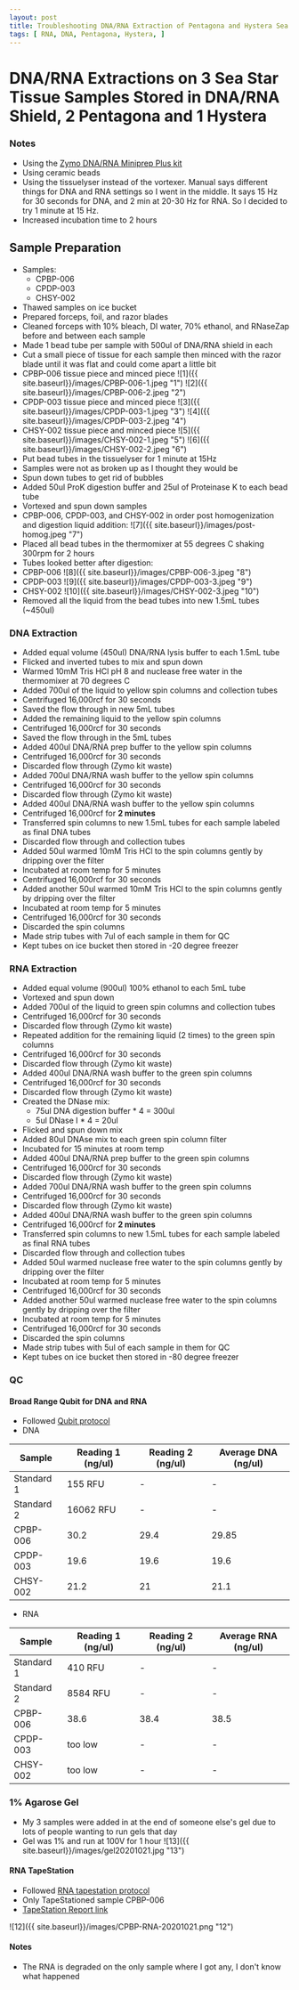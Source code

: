 ```yaml
---
layout: post
title: Troubleshooting DNA/RNA Extraction of Pentagona and Hystera Sea Stars 2
tags: [ RNA, DNA, Pentagona, Hystera, ]
---
```



# DNA/RNA Extractions on 3 Sea Star Tissue Samples Stored in DNA/RNA Shield, 2 Pentagona and 1 Hystera

### Notes

- Using the [Zymo DNA/RNA Miniprep Plus kit](https://www.zymoresearch.com/collections/quick-dna-rna-kits/products/quick-dna-rna-miniprep-plus-kit)
- Using ceramic beads
- Using the tissuelyser instead of the vortexer. Manual says different things for DNA and RNA settings so I went in the middle. It says 15 Hz for 30 seconds for DNA, and 2 min at 20-30 Hz for RNA. So I decided to try 1 minute at 15 Hz.
- Increased incubation time to 2 hours

## Sample Preparation

- Samples:
  - CPBP-006
  - CPDP-003
  - CHSY-002
- Thawed samples on ice bucket
- Prepared forceps, foil, and razor blades
- Cleaned forceps with 10% bleach, DI water, 70% ethanol, and RNaseZap before and between each sample
- Made 1 bead tube per sample with 500ul of DNA/RNA shield in each
- Cut a small piece of tissue for each sample then minced with the razor blade until it was flat and could come apart a little bit
- CPBP-006 tissue piece and minced piece
![1]({{ site.baseurl}}/images/CPBP-006-1.jpeg "1")
![2]({{ site.baseurl}}/images/CPBP-006-2.jpeg "2")
- CPDP-003 tissue piece and minced piece
![3]({{ site.baseurl}}/images/CPDP-003-1.jpeg "3")
![4]({{ site.baseurl}}/images/CPDP-003-2.jpeg "4")
- CHSY-002 tissue piece and minced piece
![5]({{ site.baseurl}}/images/CHSY-002-1.jpeg "5")
![6]({{ site.baseurl}}/images/CHSY-002-2.jpeg "6")
- Put bead tubes in the tissuelyser for 1 minute at 15Hz
- Samples were not as broken up as I thought they would be
- Spun down tubes to get rid of bubbles
- Added 50ul ProK digestion buffer and 25ul of Proteinase K to each bead tube
- Vortexed and spun down samples
- CPBP-006, CPDP-003, and CHSY-002 in order post homogenization and digestion liquid addition:
![7]({{ site.baseurl}}/images/post-homog.jpeg "7")
- Placed all bead tubes in the thermomixer at 55 degrees C shaking 300rpm for 2 hours
- Tubes looked better after digestion:
- CPBP-006
![8]({{ site.baseurl}}/images/CPBP-006-3.jpeg "8")
- CPDP-003
![9]({{ site.baseurl}}/images/CPDP-003-3.jpeg "9")
- CHSY-002
![10]({{ site.baseurl}}/images/CHSY-002-3.jpeg "10")
- Removed all the liquid from the bead tubes into new 1.5mL tubes (~450ul)

### DNA Extraction

- Added equal volume (450ul) DNA/RNA lysis buffer to each 1.5mL tube
- Flicked and inverted tubes to mix and spun down
- Warmed 10mM Tris HCl pH 8 and nuclease free water in the thermomixer at 70 degrees C
- Added 700ul of the liquid to yellow spin columns and collection tubes
- Centrifuged 16,000rcf for 30 seconds
- Saved the flow through in new 5mL tubes
- Added the remaining liquid to the yellow spin columns
- Centrifuged 16,000rcf for 30 seconds
- Saved the flow through in the 5mL tubes
- Added 400ul DNA/RNA prep buffer to the yellow spin columns
- Centrifuged 16,000rcf for 30 seconds
- Discarded flow through (Zymo kit waste)
- Added 700ul DNA/RNA wash buffer to the yellow spin columns
- Centrifuged 16,000rcf for 30 seconds
- Discarded flow through (Zymo kit waste)
- Added 400ul DNA/RNA wash buffer to the yellow spin columns
- Centrifuged 16,000rcf for **2 minutes**
- Transferred spin columns to new 1.5mL tubes for each sample labeled as final DNA tubes
- Discarded flow through and collection tubes
- Added 50ul warmed 10mM Tris HCl to the spin columns gently by dripping over the filter
- Incubated at room temp for 5 minutes
- Centrifuged 16,000rcf for 30 seconds
- Added another 50ul warmed 10mM Tris HCl to the spin columns gently by dripping over the filter
- Incubated at room temp for 5 minutes
- Centrifuged 16,000rcf for 30 seconds
- Discarded the spin columns
- Made strip tubes with 7ul of each sample in them for QC
- Kept tubes on ice bucket then stored in -20 degree freezer

### RNA Extraction

- Added equal volume (900ul) 100% ethanol to each 5mL tube
- Vortexed and spun down
- Added 700ul of the liquid to green spin columns and collection tubes
- Centrifuged 16,000rcf for 30 seconds
- Discarded flow through (Zymo kit waste)
- Repeated addition for the remaining liquid (2 times) to the green spin columns
- Centrifuged 16,000rcf for 30 seconds
- Discarded flow through (Zymo kit waste)
-  Added 400ul DNA/RNA wash buffer to the green spin columns
- Centrifuged 16,000rcf for 30 seconds
- Discarded flow through (Zymo kit waste)
- Created the DNase mix:
  - 75ul DNA digestion buffer * 4 = 300ul
  - 5ul DNase I * 4 = 20ul
- Flicked and spun down mix
- Added 80ul DNAse mix to each green spin column filter
- Incubated for 15 minutes at room temp
- Added 400ul DNA/RNA prep buffer to the green spin columns
- Centrifuged 16,000rcf for 30 seconds
- Discarded flow through (Zymo kit waste)
- Added 700ul DNA/RNA wash buffer to the green spin columns
- Centrifuged 16,000rcf for 30 seconds
- Discarded flow through (Zymo kit waste)
- Added 400ul DNA/RNA wash buffer to the green spin columns
- Centrifuged 16,000rcf for **2 minutes**
- Transferred spin columns to new 1.5mL tubes for each sample labeled as final RNA tubes
- Discarded flow through and collection tubes
- Added 50ul warmed nuclease free water to the spin columns gently by dripping over the filter
- Incubated at room temp for 5 minutes
- Centrifuged 16,000rcf for 30 seconds
- Added another 50ul warmed nuclease free water to the spin columns gently by dripping over the filter
- Incubated at room temp for 5 minutes
- Centrifuged 16,000rcf for 30 seconds
- Discarded the spin columns
- Made strip tubes with 5ul of each sample in them for QC
- Kept tubes on ice bucket then stored in -80 degree freezer

### QC

#### Broad Range Qubit for DNA and RNA

- Followed [Qubit protocol](https://github.com/meschedl/PPP-Lab-Resources/blob/master/Protocols/Qubit-Assay-Protocol.md)
- DNA

|Sample|Reading 1 (ng/ul)|Reading 2 (ng/ul)|Average DNA (ng/ul)|
|---|---|---|---|
|Standard 1|155 RFU|-|-|
|Standard 2|16062 RFU|-|-|
|CPBP-006|30.2|29.4|29.85|
|CPDP-003|19.6|19.6|19.6|
|CHSY-002|21.2|21|21.1|

- RNA

|Sample|Reading 1 (ng/ul)|Reading 2 (ng/ul)|Average RNA (ng/ul)|
|---|---|---|---|
|Standard 1|410 RFU|-|-|
|Standard 2|8584 RFU|-|-|
|CPBP-006|38.6|38.4|38.5|
|CPDP-003|too low|-|-|
|CHSY-002|too low|-|-|


### 1% Agarose Gel

- My 3 samples were added in at the end of someone else's gel due to lots of people wanting to run gels that day
- Gel was 1% and run at 100V for 1 hour
![13]({{ site.baseurl}}/images/gel20201021.jpg "13")

#### RNA TapeStation

- Followed [RNA tapestation protocol](https://meschedl.github.io/MESPutnam_Open_Lab_Notebook/RNA-TapeStation-Protocol/)
- Only TapeStationed sample CPBP-006
- [TapeStation Report link](https://github.com/meschedl/MES_Puritz_Lab_Notebook/blob/master/tapetstations/2020-10-21%20-%2014.25.03.pdf)

![12]({{ site.baseurl}}/images/CPBP-RNA-20201021.png "12")

#### Notes

- The RNA is degraded on the only sample where I got any, I don't know what happened
